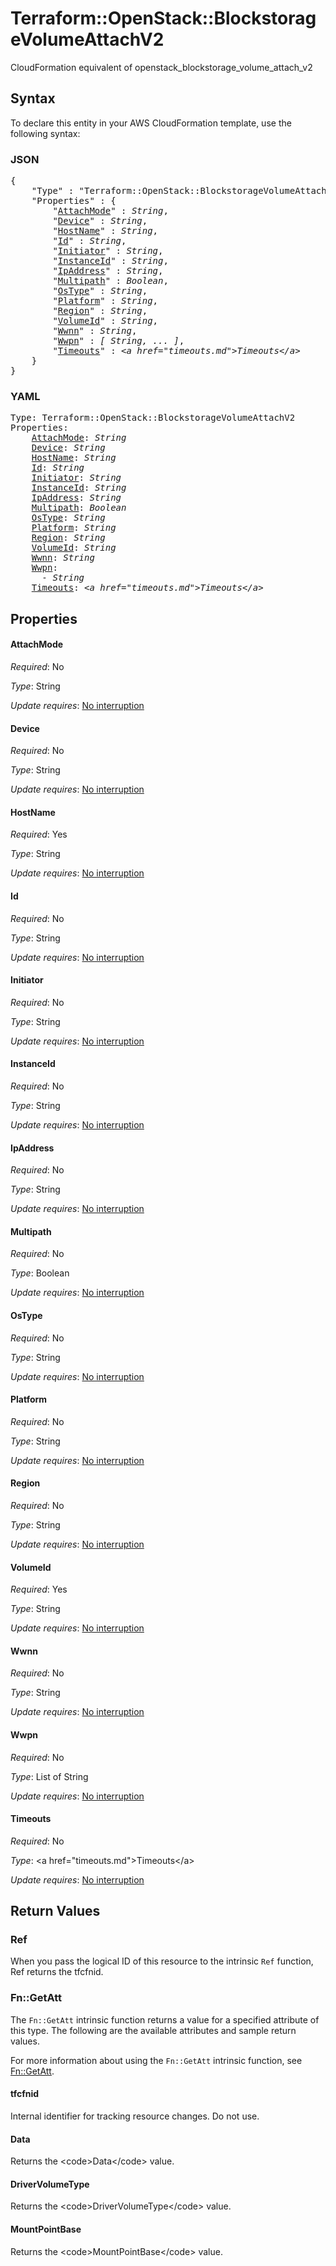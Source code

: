 # Terraform::OpenStack::BlockstorageVolumeAttachV2

CloudFormation equivalent of openstack_blockstorage_volume_attach_v2

## Syntax

To declare this entity in your AWS CloudFormation template, use the following syntax:

### JSON

<pre>
{
    "Type" : "Terraform::OpenStack::BlockstorageVolumeAttachV2",
    "Properties" : {
        "<a href="#attachmode" title="AttachMode">AttachMode</a>" : <i>String</i>,
        "<a href="#device" title="Device">Device</a>" : <i>String</i>,
        "<a href="#hostname" title="HostName">HostName</a>" : <i>String</i>,
        "<a href="#id" title="Id">Id</a>" : <i>String</i>,
        "<a href="#initiator" title="Initiator">Initiator</a>" : <i>String</i>,
        "<a href="#instanceid" title="InstanceId">InstanceId</a>" : <i>String</i>,
        "<a href="#ipaddress" title="IpAddress">IpAddress</a>" : <i>String</i>,
        "<a href="#multipath" title="Multipath">Multipath</a>" : <i>Boolean</i>,
        "<a href="#ostype" title="OsType">OsType</a>" : <i>String</i>,
        "<a href="#platform" title="Platform">Platform</a>" : <i>String</i>,
        "<a href="#region" title="Region">Region</a>" : <i>String</i>,
        "<a href="#volumeid" title="VolumeId">VolumeId</a>" : <i>String</i>,
        "<a href="#wwnn" title="Wwnn">Wwnn</a>" : <i>String</i>,
        "<a href="#wwpn" title="Wwpn">Wwpn</a>" : <i>[ String, ... ]</i>,
        "<a href="#timeouts" title="Timeouts">Timeouts</a>" : <i>&lt;a href=&#34;timeouts.md&#34;&gt;Timeouts&lt;/a&gt;</i>
    }
}
</pre>

### YAML

<pre>
Type: Terraform::OpenStack::BlockstorageVolumeAttachV2
Properties:
    <a href="#attachmode" title="AttachMode">AttachMode</a>: <i>String</i>
    <a href="#device" title="Device">Device</a>: <i>String</i>
    <a href="#hostname" title="HostName">HostName</a>: <i>String</i>
    <a href="#id" title="Id">Id</a>: <i>String</i>
    <a href="#initiator" title="Initiator">Initiator</a>: <i>String</i>
    <a href="#instanceid" title="InstanceId">InstanceId</a>: <i>String</i>
    <a href="#ipaddress" title="IpAddress">IpAddress</a>: <i>String</i>
    <a href="#multipath" title="Multipath">Multipath</a>: <i>Boolean</i>
    <a href="#ostype" title="OsType">OsType</a>: <i>String</i>
    <a href="#platform" title="Platform">Platform</a>: <i>String</i>
    <a href="#region" title="Region">Region</a>: <i>String</i>
    <a href="#volumeid" title="VolumeId">VolumeId</a>: <i>String</i>
    <a href="#wwnn" title="Wwnn">Wwnn</a>: <i>String</i>
    <a href="#wwpn" title="Wwpn">Wwpn</a>: <i>
      - String</i>
    <a href="#timeouts" title="Timeouts">Timeouts</a>: <i>&lt;a href=&#34;timeouts.md&#34;&gt;Timeouts&lt;/a&gt;</i>
</pre>

## Properties

#### AttachMode

_Required_: No

_Type_: String

_Update requires_: [No interruption](https://docs.aws.amazon.com/AWSCloudFormation/latest/UserGuide/using-cfn-updating-stacks-update-behaviors.html#update-no-interrupt)

#### Device

_Required_: No

_Type_: String

_Update requires_: [No interruption](https://docs.aws.amazon.com/AWSCloudFormation/latest/UserGuide/using-cfn-updating-stacks-update-behaviors.html#update-no-interrupt)

#### HostName

_Required_: Yes

_Type_: String

_Update requires_: [No interruption](https://docs.aws.amazon.com/AWSCloudFormation/latest/UserGuide/using-cfn-updating-stacks-update-behaviors.html#update-no-interrupt)

#### Id

_Required_: No

_Type_: String

_Update requires_: [No interruption](https://docs.aws.amazon.com/AWSCloudFormation/latest/UserGuide/using-cfn-updating-stacks-update-behaviors.html#update-no-interrupt)

#### Initiator

_Required_: No

_Type_: String

_Update requires_: [No interruption](https://docs.aws.amazon.com/AWSCloudFormation/latest/UserGuide/using-cfn-updating-stacks-update-behaviors.html#update-no-interrupt)

#### InstanceId

_Required_: No

_Type_: String

_Update requires_: [No interruption](https://docs.aws.amazon.com/AWSCloudFormation/latest/UserGuide/using-cfn-updating-stacks-update-behaviors.html#update-no-interrupt)

#### IpAddress

_Required_: No

_Type_: String

_Update requires_: [No interruption](https://docs.aws.amazon.com/AWSCloudFormation/latest/UserGuide/using-cfn-updating-stacks-update-behaviors.html#update-no-interrupt)

#### Multipath

_Required_: No

_Type_: Boolean

_Update requires_: [No interruption](https://docs.aws.amazon.com/AWSCloudFormation/latest/UserGuide/using-cfn-updating-stacks-update-behaviors.html#update-no-interrupt)

#### OsType

_Required_: No

_Type_: String

_Update requires_: [No interruption](https://docs.aws.amazon.com/AWSCloudFormation/latest/UserGuide/using-cfn-updating-stacks-update-behaviors.html#update-no-interrupt)

#### Platform

_Required_: No

_Type_: String

_Update requires_: [No interruption](https://docs.aws.amazon.com/AWSCloudFormation/latest/UserGuide/using-cfn-updating-stacks-update-behaviors.html#update-no-interrupt)

#### Region

_Required_: No

_Type_: String

_Update requires_: [No interruption](https://docs.aws.amazon.com/AWSCloudFormation/latest/UserGuide/using-cfn-updating-stacks-update-behaviors.html#update-no-interrupt)

#### VolumeId

_Required_: Yes

_Type_: String

_Update requires_: [No interruption](https://docs.aws.amazon.com/AWSCloudFormation/latest/UserGuide/using-cfn-updating-stacks-update-behaviors.html#update-no-interrupt)

#### Wwnn

_Required_: No

_Type_: String

_Update requires_: [No interruption](https://docs.aws.amazon.com/AWSCloudFormation/latest/UserGuide/using-cfn-updating-stacks-update-behaviors.html#update-no-interrupt)

#### Wwpn

_Required_: No

_Type_: List of String

_Update requires_: [No interruption](https://docs.aws.amazon.com/AWSCloudFormation/latest/UserGuide/using-cfn-updating-stacks-update-behaviors.html#update-no-interrupt)

#### Timeouts

_Required_: No

_Type_: &lt;a href=&#34;timeouts.md&#34;&gt;Timeouts&lt;/a&gt;

_Update requires_: [No interruption](https://docs.aws.amazon.com/AWSCloudFormation/latest/UserGuide/using-cfn-updating-stacks-update-behaviors.html#update-no-interrupt)

## Return Values

### Ref

When you pass the logical ID of this resource to the intrinsic `Ref` function, Ref returns the tfcfnid.

### Fn::GetAtt

The `Fn::GetAtt` intrinsic function returns a value for a specified attribute of this type. The following are the available attributes and sample return values.

For more information about using the `Fn::GetAtt` intrinsic function, see [Fn::GetAtt](https://docs.aws.amazon.com/AWSCloudFormation/latest/UserGuide/intrinsic-function-reference-getatt.html).

#### tfcfnid

Internal identifier for tracking resource changes. Do not use.

#### Data

Returns the &lt;code&gt;Data&lt;/code&gt; value.

#### DriverVolumeType

Returns the &lt;code&gt;DriverVolumeType&lt;/code&gt; value.

#### MountPointBase

Returns the &lt;code&gt;MountPointBase&lt;/code&gt; value.

